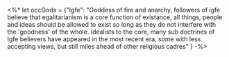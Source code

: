 <%* 
let occGods = {"Igfe": "Goddess of fire and anarchy, followers of igfe believe that egalitarianism is a core function of existance, all things, people and ideas should be allowed to exist so long as they do not interfere with the 'goodness' of the whole. Idealists to the core, many sub doctrines of Igfe believers have appeared in the most recent era, some with less accepting views, but still miles ahead of other religious cadres" }
-%>